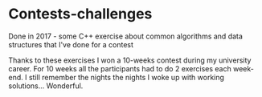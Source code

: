 # Contests-challenges
Done in 2017  - some C++ exercise about common algorithms and data structures that I've done for a contest

Thanks to these exercises I won a 10-weeks contest during my university career. For 10 weeks all the participants had to do 2 exercises each week-end. I still remember the nights the nights I woke up with working solutions... Wonderful.
